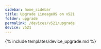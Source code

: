 ```yaml
---
sidebar: home_sidebar
title: Upgrade LineageOS on v521
folder: upgrade
permalink: /devices/v521/upgrade
device: v521
---
```

{% include templates/device_upgrade.md %}
